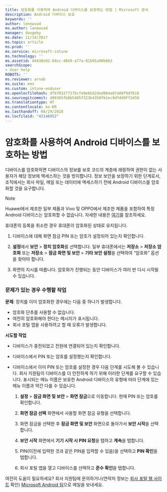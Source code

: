 ```yaml
---
title: 암호화를 사용하여 Android 디바이스를 보호하는 방법 | Microsoft 문서
description: Android 디바이스 보호
keywords: ''
author: lenewsad
ms.author: lanewsad
manager: dougeby
ms.date: 11/14/2017
ms.topic: article
ms.prod: ''
ms.service: microsoft-intune
ms.technology: ''
ms.assetid: d4430e92-04cc-48e9-a77a-81b95a90b6b3
searchScope:
- User help
ROBOTS: ''
ms.reviewer: arnab
ms.suite: ems
ms.custom: intune-enduser
ms.openlocfilehash: dfb70327737bcfe9e6bd2ded964a07a00f9d7610
ms.sourcegitcommit: 490365fb8b5405f323b4358fb1ec9dfdd9ff2d58
ms.translationtype: HT
ms.contentlocale: ko-KR
ms.lasthandoff: 08/29/2018
ms.locfileid: "43148952"
---
```

# <a name="how-to-protect-your-android-device-using-encryption"></a>암호화를 사용하여 Android 디바이스를 보호하는 방법

디바이스를 암호화하면 디바이스의 정보를 보호 코드의 계층에 래핑하여 권한이 없는 사용자가 해당 정보에 액세스하는 것을 방지합니다. 정보 보안을 보장하기 위한 단계로서, 조직에서는 회사 파일, 메일 또는 데이터에 액세스하기 전에 Android 디바이스를 암호화할 것을 요구합니다.

> [!Note]
> Huawei에서 제조한 일부 제품과 Vivo 및 OPPO에서 제조한 제품을 포함하여 특정 Android 디바이스는 암호화할 수 없습니다. 자세한 내용은 [여기](your-device-appears-encrypted-but-cp-says-otherwise-android.md)를 참조하세요.

휴대폰의 등록을 취소한 경우 휴대폰이 암호화된 상태로 유지됩니다.

1.  디바이스에 대해 화면 잠금 PIN 또는 암호가 설정되어 있는지 확인합니다.

2.  **설정**에서 **보안** > **장치 암호화**를 선택합니다.
    일부 휴대폰에서는 **저장소** > **저장소 암호화** 또는 **저장소** > **잠금 화면 및 보안** > **기타 보안 설정**을 선택하여 “암호화” 옵션을 찾아야 합니다.

3.  화면의 지시를 따릅니다. 암호화가 진행되는 동안 디바이스가 여러 번 다시 시작될 수 있습니다.

### <a name="what-to-do-if-you-have-issues"></a>문제가 있는 경우 수행할 작업
**문제**: 장치를 이미 암호화한 경우에는 다음 중 하나가 발생합니다.

- 암호화 단추를 사용할 수 없습니다.
- 여전히 암호화해야 한다는 메시지가 표시됩니다.
- 회사 포털 앱을 사용하려고 할 때 오류가 발생합니다.

**시도할 작업**

- 디바이스가 충전되었고 전원에 연결되어 있는지 확인합니다.
- 디바이스에서 PIN 또는 암호를 설정했는지 확인합니다.
- 디바이스에서 이미 PIN 또는 암호를 설정한 경우 다음 단계를 시도해 볼 수 있습니다. 회사 지원팀이 디바이스를 더 안전하게 하기 위해 이러한 단계를 요구할 수 있습니다. 표시되는 메뉴 이름은 보유한 Android 디바이스의 유형에 따라 단계에 있는 메뉴 이름과 약간 다를 수 있습니다.

    1. **설정** > **잠금 화면 및 보안** > **화면 잠금**으로 이동합니다. 현재 PIN 또는 암호를 확인합니다.

    2. **화면 잠금 선택** 화면에서 사용할 화면 잠금 유형을 선택합니다. 

    3. 화면 잠금을 선택한 후 **잠금 화면 및 보안** 화면으로 돌아가서 **보안 시작**을 선택합니다. 
    
    4. **보안 시작** 화면에서 **기기 시작 시 PIN 요청**을 탭하고 **계속**을 탭합니다.

    5. PIN(이전에 입력한 것과 같은 PIN을 입력할 수 있음)을 선택하고 **PIN 확인**을 탭합니다.

    6. 회사 포털 앱을 열고 디바이스를 선택하고 **준수 확인**을 탭합니다.

여전히 도움이 필요하세요? 회사 지원팀에 문의하거나(연락처 정보는 [회사 포털 웹 사이트](https://go.microsoft.com/fwlink/?linkid=2010980) 확인) <a href="mailto:wintunedroidfbk@microsoft.com?subject=I'm having trouble with encryption on my Android device&body=Describe the issue you're experiencing here.">Microsoft Android 팀</a>으로 메일을 보내세요.
